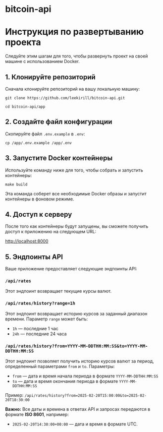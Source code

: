 # bitcoin-api

# Инструкция по развертыванию проекта

Следуйте этим шагам для того, чтобы развернуть проект на своей машине с использованием Docker.

## 1. Клонируйте репозиторий

Сначала клонируйте репозиторий на вашу локальную машину:
```
git clone https://github.com/leekirill/bitcoin-api.git 
```
```
cd bitcoin-api/app
```

## 2. Создайте файл конфигурации

Скопируйте файл `.env.example` в `.env`:
```
cp /app/.env.example /app/.env
```


## 3. Запустите Docker контейнеры

Используйте команду ниже для того, чтобы собрать и запустить контейнеры:

```
make build
```


Эта команда соберет все необходимые Docker образы и запустит контейнеры в фоновом режиме.

## 4. Доступ к серверу

После того как контейнеры будут запущены, вы сможете получить доступ к приложению на следующем URL:

[http://localhost:8000](http://localhost:8000/api/rates)

## 5. Эндпоинты API

Ваше приложение предоставляет следующие эндпоинты API:

### `/api/rates`

Этот эндпоинт возвращает текущие курсы валют.

### `/api/rates/history?range=1h`

Этот эндпоинт возвращает историю курсов за заданный диапазон времени. Параметр `range` может быть:

- `1h` — последние 1 час
- `24h` — последние 24 часа

### `/api/rates/history?from=YYYY-MM-DDTHH:MM:SS&to=YYYY-MM-DDTHH:MM:SS`

Этот эндпоинт позволяет получить историю курсов валют за период, определенный параметрами `from` и `to`. Параметры:
- `from` — дата и время начала периода в формате `YYYY-MM-DDTHH:MM:SS`
- `to` — дата и время окончания периода в формате `YYYY-MM-DDTHH:MM:SS`
 
Пример: `/api/rates/history?from=2025-02-20T15:00:00&to=2025-02-20T18:30:00` 

**Важно:** Все даты и времена в ответах API и запросах передаются в формате **ISO 8601**, например:
- `2025-02-20T14:30:00+00:00` — дата и время в формате UTC.
